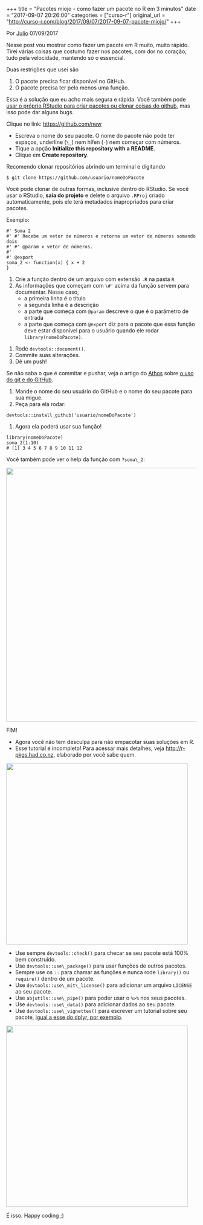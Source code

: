 +++
title = "Pacotes miojo - como fazer um pacote no R em 3 minutos"
date = "2017-09-07 20:26:00"
categories = ["curso-r"]
original_url = "http://curso-r.com/blog/2017/09/07/2017-09-07-pacote-miojo/"
+++

<p class="text-muted text-uppercase mb-small text-right">
Por <a href="http://curso-r.com/author/julio">Julio</a> 07/09/2017
</p>
<p>
Nesse post vou mostrar como fazer um pacote em R muito, muito rápido.
Tirei várias coisas que costumo fazer nos pacotes, com dor no coração,
tudo pela velocidade, mantendo só o essencial.
</p>
<p>
Duas restrições que usei são
</p>
<ol>
<li>
O pacote precisa ficar disponível no GitHub.
</li>
<li>
O pacote precisa ter pelo menos uma função.
</li>
</ol>
<p>
Essa é a solução que eu acho mais segura e rápida. Você também pode
<a href="http://curso-r.com/blog/2017/07/17/2017-07-17-rstudio-e-github/">usar
o próprio RStudio para criar pacotes ou clonar coisas do github</a>, mas
isso pode dar alguns bugs.
</p>
<p>
Clique no link:
<a href="https://github.com/new" class="uri">https://github.com/new</a>
</p>
<ul>
<li>
Escreva o nome do seu pacote. O nome do pacote não pode ter espaços,
underline (<code>\_</code>) nem hífen (<code>-</code>) nem começar com
números.
</li>
<li>
Tique a opção <strong>Initialize this repository with a README</strong>.
</li>
<li>
Clique em <strong>Create repository</strong>.
</li>
</ul>

<p>
Recomendo clonar repositórios abrindo um terminal e digitando
</p>
<pre><code>$ git clone https://github.com/usuario/nomeDoPacote</code></pre>
<p>
Você pode clonar de outras formas, inclusive dentro do RStudio. Se você
usar o RStudio, <strong>saia do projeto</strong> e delete o arquivo
<code>.RProj</code> criado automaticamente, pois ele terá metadados
inapropriados para criar pacotes.
</p>

<p>
Exemplo:
</p>
<pre class="r"><code>#&apos; Soma 2
#&apos; #&apos; Recebe um vetor de n&#xFA;meros e retorna um vetor de n&#xFA;meros somando dois
#&apos; #&apos; @param x vetor de n&#xFA;meros.
#&apos;
#&apos; @export
soma_2 &lt;- function(x) { x + 2
}</code></pre>
<ol>
<li>
Crie a função dentro de um arquivo com extensão <code>.R</code> na pasta
<code>R</code>
</li>
<li>
As informações que começam com <code>\#'</code> acima da função servem
para documentar. Nesse caso,
<ul>
<li>
a primeira linha é o título
</li>
<li>
a segunda linha é a descrição
</li>
<li>
a parte que começa com <code>@param</code> descreve o que é o parâmetro
de entrada
</li>
<li>
a parte que começa com <code>@export</code> diz para o pacote que essa
função deve estar disponível para o usuário quando ele rodar
<code>library(nomeDoPacote)</code>.
</li>
</ul>
</li>
</ol>

<ol>
<li>
Rode <code>devtools::document()</code>.
</li>
<li>
Commite suas alterações.
</li>
<li>
Dê um push!
</li>
</ol>
<p>
Se não saba o que é commitar e pushar, veja o artigo do
<a href="http://curso-r.com/author/athos/">Athos</a> sobre
<a href="http://curso-r.com/blog/2017/07/17/2017-07-17-rstudio-e-github/">o
uso do git e do GitHub</a>.
</p>

<ol>
<li>
Mande o nome do seu usuário do GitHub e o nome do seu pacote para sua
migue.
</li>
<li>
Peça para ela rodar:
</li>
</ol>
<pre class="r"><code>devtools::install_github(&apos;usuario/nomeDoPacote&apos;)</code></pre>
<ol>
<li>
Agora ela poderá usar sua função!
</li>
</ol>
<pre class="r"><code>library(nomeDoPacote)
soma_2(1:10)
# [1] 3 4 5 6 7 8 9 10 11 12</code></pre>
<p>
Você também pode ver o help da função com <code>?soma\_2</code>:
</p>
<p>
<img src="http://curso-r.com/blog/2017-09-07-pacote-miojo_files/figure-html/unnamed-chunk-5-1.png" width="672">
</p>
<p>
FIM!
</p>

<ul>
<li>
Agora você não tem desculpa para não empacotar suas soluções em R.
</li>
<li>
Esse tutorial é incompleto! Para acessar mais detalhes, veja
<a href="http://r-pkgs.had.co.nz/" class="uri">http://r-pkgs.had.co.nz</a>,
elaborado por você sabe quem.
</li>
</ul>
<p>
<img src="http://curso-r.com/blog/2017-09-07-pacote-miojo_files/figure-html/unnamed-chunk-7-1.png" width="480">
</p>

<ul>
<li>
Use sempre <code>devtools::check()</code> para checar se seu pacote está
100% bem construído.
</li>
<li>
Use <code>devtools::use\_package()</code> para usar funções de outros
pacotes.
</li>
<li>
Sempre use os <code>::</code> para chamar as funções e nunca rode
<code>library()</code> ou <code>require()</code> dentro de um pacote.
</li>
<li>
Use <code>devtools::use\_mit\_license()</code> para adicionar um arquivo
<code>LICENSE</code> ao seu pacote.
</li>
<li>
Use <code>abjutils::use\_pipe()</code> para poder usar o
<code>%&gt;%</code> nos seus pacotes.
</li>
<li>
Use <code>devtools::use\_data()</code> para adicionar dados ao seu
pacote.
</li>
<li>
Use <code>devtools::use\_vignettes()</code> para escrever um tutorial
sobre seu pacote,
<a href="https://cran.r-project.org/web/packages/dplyr/vignettes/dplyr.html">igual
a esse do dplyr, por exemplo</a>.
</li>
</ul>
<p>
<img src="http://curso-r.com/blog/2017-09-07-pacote-miojo_files/figure-html/unnamed-chunk-8-1.png" width="480">
</p>
<p>
É isso. Happy coding ;)
</p>


